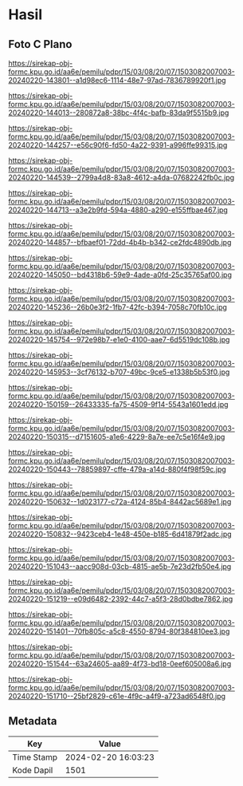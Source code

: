 # Hasil

## Foto C Plano

https://sirekap-obj-formc.kpu.go.id/aa6e/pemilu/pdpr/15/03/08/20/07/1503082007003-20240220-143801--a1d98ec6-1114-48e7-97ad-7836789920f1.jpg

https://sirekap-obj-formc.kpu.go.id/aa6e/pemilu/pdpr/15/03/08/20/07/1503082007003-20240220-144013--280872a8-38bc-4f4c-bafb-83da9f5515b9.jpg

https://sirekap-obj-formc.kpu.go.id/aa6e/pemilu/pdpr/15/03/08/20/07/1503082007003-20240220-144257--e56c90f6-fd50-4a22-9391-a996ffe99315.jpg

https://sirekap-obj-formc.kpu.go.id/aa6e/pemilu/pdpr/15/03/08/20/07/1503082007003-20240220-144539--2799a4d8-83a8-4612-a4da-07682242fb0c.jpg

https://sirekap-obj-formc.kpu.go.id/aa6e/pemilu/pdpr/15/03/08/20/07/1503082007003-20240220-144713--a3e2b9fd-594a-4880-a290-e155ffbae467.jpg

https://sirekap-obj-formc.kpu.go.id/aa6e/pemilu/pdpr/15/03/08/20/07/1503082007003-20240220-144857--bfbaef01-72dd-4b4b-b342-ce2fdc4890db.jpg

https://sirekap-obj-formc.kpu.go.id/aa6e/pemilu/pdpr/15/03/08/20/07/1503082007003-20240220-145050--bd4318b6-59e9-4ade-a0fd-25c35765af00.jpg

https://sirekap-obj-formc.kpu.go.id/aa6e/pemilu/pdpr/15/03/08/20/07/1503082007003-20240220-145236--26b0e3f2-1fb7-42fc-b394-7058c70fb10c.jpg

https://sirekap-obj-formc.kpu.go.id/aa6e/pemilu/pdpr/15/03/08/20/07/1503082007003-20240220-145754--972e98b7-e1e0-4100-aae7-6d5519dc108b.jpg

https://sirekap-obj-formc.kpu.go.id/aa6e/pemilu/pdpr/15/03/08/20/07/1503082007003-20240220-145953--3cf76132-b707-49bc-9ce5-e1338b5b53f0.jpg

https://sirekap-obj-formc.kpu.go.id/aa6e/pemilu/pdpr/15/03/08/20/07/1503082007003-20240220-150159--26433335-fa75-4509-9f14-5543a1601edd.jpg

https://sirekap-obj-formc.kpu.go.id/aa6e/pemilu/pdpr/15/03/08/20/07/1503082007003-20240220-150315--d7151605-a1e6-4229-8a7e-ee7c5e16f4e9.jpg

https://sirekap-obj-formc.kpu.go.id/aa6e/pemilu/pdpr/15/03/08/20/07/1503082007003-20240220-150443--78859897-cffe-479a-a14d-880f4f98f59c.jpg

https://sirekap-obj-formc.kpu.go.id/aa6e/pemilu/pdpr/15/03/08/20/07/1503082007003-20240220-150632--1d023177-c72a-4124-85b4-8442ac5689e1.jpg

https://sirekap-obj-formc.kpu.go.id/aa6e/pemilu/pdpr/15/03/08/20/07/1503082007003-20240220-150832--9423ceb4-1e48-450e-b185-6d41879f2adc.jpg

https://sirekap-obj-formc.kpu.go.id/aa6e/pemilu/pdpr/15/03/08/20/07/1503082007003-20240220-151043--aacc908d-03cb-4815-ae5b-7e23d2fb50e4.jpg

https://sirekap-obj-formc.kpu.go.id/aa6e/pemilu/pdpr/15/03/08/20/07/1503082007003-20240220-151219--e09d6482-2392-44c7-a5f3-28d0bdbe7862.jpg

https://sirekap-obj-formc.kpu.go.id/aa6e/pemilu/pdpr/15/03/08/20/07/1503082007003-20240220-151401--70fb805c-a5c8-4550-8794-80f384810ee3.jpg

https://sirekap-obj-formc.kpu.go.id/aa6e/pemilu/pdpr/15/03/08/20/07/1503082007003-20240220-151544--63a24605-aa89-4f73-bd18-0eef605008a6.jpg

https://sirekap-obj-formc.kpu.go.id/aa6e/pemilu/pdpr/15/03/08/20/07/1503082007003-20240220-151710--25bf2829-c61e-4f9c-a4f9-a723ad6548f0.jpg


## Metadata

| Key        | Value               |
| ---------- | ------------------- |
| Time Stamp | 2024-02-20 16:03:23 |
| Kode Dapil | 1501                |



